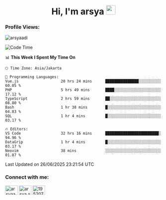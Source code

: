 <h1 align="center">Hi, I'm arsya 
  <img src="https://media.giphy.com/media/hvRJCLFzcasrR4ia7z/giphy.gif" width="30px"/>
</h1>

<p align="left"> <h3>Profile Views:</h3> <img src="https://komarev.com/ghpvc/?username=arsyaadi&label=Profile%20views&color=0e75b6&style=flat" alt="arsyaadi" /> </p>

<!--START_SECTION:waka-->
![Code Time](http://img.shields.io/badge/Code%20Time-4%2C147%20hrs%2056%20mins-blue)

📊 **This Week I Spent My Time On** 

```text
🕑︎ Time Zone: Asia/Jakarta

💬 Programming Languages: 
Vue.js                   20 hrs 24 mins      ███████████████░░░░░░░░░░   60.05 % 
PHP                      5 hrs 49 mins       ████░░░░░░░░░░░░░░░░░░░░░   17.12 % 
TypeScript               2 hrs 59 mins       ██░░░░░░░░░░░░░░░░░░░░░░░   08.80 % 
Bash                     1 hr 38 mins        █░░░░░░░░░░░░░░░░░░░░░░░░   04.83 % 
SQL                      1 hr 4 mins         █░░░░░░░░░░░░░░░░░░░░░░░░   03.17 % 

🔥 Editors: 
VS Code                  32 hrs 16 mins      ████████████████████████░   94.96 % 
DataGrip                 1 hr 4 mins         █░░░░░░░░░░░░░░░░░░░░░░░░   03.17 % 
Neovim                   38 mins             ░░░░░░░░░░░░░░░░░░░░░░░░░   01.87 % 
```


 Last Updated on 26/06/2025 23:21:54 UTC
<!--END_SECTION:waka-->

<!-- - 📫 How to reach me **itsme@arsyaadi.software** -->


<h3 align="left">Connect with me:</h3>
<p align="left">
<a href="https://linkedin.com/in/arsyaadi" target="blank"><img align="center" src="https://raw.githubusercontent.com/rahuldkjain/github-profile-readme-generator/master/src/images/icons/Social/linked-in-alt.svg" alt="arsyaadi" height="30" width="40" /></a>
<a href="https://fb.com/arsya.xkz" target="blank"><img align="center" src="https://raw.githubusercontent.com/rahuldkjain/github-profile-readme-generator/master/src/images/icons/Social/facebook.svg" alt="arsya.xkz" height="30" width="40" /></a>
<a href="https://stackoverflow.com/users/19520749" target="blank"><img align="center" src="https://raw.githubusercontent.com/rahuldkjain/github-profile-readme-generator/master/src/images/icons/Social/stack-overflow.svg" alt="19520749" height="30" width="40" /></a>
</p>
